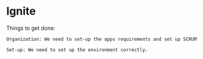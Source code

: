 # Ignite

Things to get done: 

    Organization: We need to set-up the apps requirements and set up SCRUM

    Set-up: We need to set up the environment correctly. 

